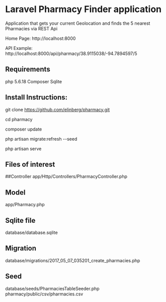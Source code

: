# Laravel Pharmacy Finder application

Application that gets your current Geolocation and finds the 5 nearest Pharmacies via REST Api

Home Page:
http://localhost:8000

API Example:
http://localhost:8000/api/pharmacy/38.9115038/-94.7894597/5

## Requirements
php 5.6.18
Composer
Sqlite

## Install Instructions:
git clone https://github.com/elinberg/pharmacy.git

cd pharmacy

composer update

php artisan migrate:refresh --seed

php artisan serve

## Files of interest
##Controller
app/Http/Controllers/PharmacyController.php
## Model
app/Pharmacy.php
## Sqlite file
database/database.sqlite
## Migration
database/migrations/2017_05_07_035201_create_pharmacies.php
## Seed
database/seeds/PharmaciesTableSeeder.php
pharmacy/public/csv/pharmacies.csv

